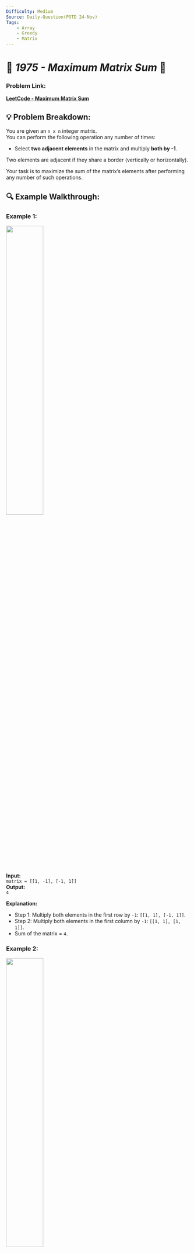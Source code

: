```yaml
---
Difficulty: Medium
Source: Daily-Question(POTD 24-Nov)
Tags:
    - Array
    - Greedy
    - Matrix
---
```


# 🚀 *1975 - Maximum Matrix Sum* 🧠

### Problem Link:
[**LeetCode - Maximum Matrix Sum**](https://leetcode.com/problems/maximum-matrix-sum/description/?envType=daily-question&envId=2024-11-24)


## 💡 **Problem Breakdown:**

You are given an `n x n` integer matrix.  
You can perform the following operation any number of times:
- Select **two adjacent elements** in the matrix and multiply **both by -1**.  

Two elements are adjacent if they share a border (vertically or horizontally).

Your task is to maximize the sum of the matrix’s elements after performing any number of such operations.


## 🔍 **Example Walkthrough:**

### Example 1:
<img src="https://github.com/user-attachments/assets/3942864e-3a44-463f-8440-7b44829773a6" width="45%">

**Input:**  
`matrix = [[1, -1], [-1, 1]]`  
**Output:**  
`4`  

**Explanation:**
- Step 1: Multiply both elements in the first row by `-1`: `[[1, 1], [-1, 1]]`.
- Step 2: Multiply both elements in the first column by `-1`: `[[1, 1], [1, 1]]`.
- Sum of the matrix = `4`.



### Example 2:
<img src="https://github.com/user-attachments/assets/3943db8e-78f4-431b-aa86-32a4e2cf1643" width="45%">

**Input:**  
`matrix = [[1, 2, 3], [-1, -2, -3], [1, 2, 3]]`  
**Output:**  
`16`  

**Explanation:**  
- Step 1: Multiply the last two elements in the second row by `-1`: `[[1, 2, 3], [-1, 2, 3], [1, 2, 3]]`.  
- Sum of the matrix = `16`.


### Constraints:

- `n == matrix.length == matrix[i].length`
- `2 <= n <= 250`
- `-10⁵ <= matrix[i][j] <= 10⁵`



## 🎯 **My Approach:**

1. **Understand the Impact of Flipping:**
   - Flipping adjacent elements allows you to cancel negatives. This means the sign of the entire matrix is dictated by whether there is an **odd or even count of negatives**.
   - If the negatives are even, all elements can be made positive.  
   - If the negatives are odd, the smallest absolute value will remain negative.

2. **Steps:**
   - Compute the **absolute sum** of all elements in the matrix.
   - Find the **minimum absolute value** in the matrix.
   - Count the total **number of negative values**.
   - If the negatives are odd, subtract `2 × min_abs_value` from the total sum.



## 🕒 **Time Complexity:**

- **O(n²):** Traverse the entire `n x n` matrix once.
  
## 📝 **Space Complexity:**

- **O(1):** No extra space is used apart from variables for tracking sums and counts.



## 📝 **Solution Code**

## Code (C):
```c
long long maxMatrixSum(int** matrix, int matrixSize, int* matrixColSize) {
    long long totalSum = 0;
    int minAbsValue = INT_MAX;
    int negativeCount = 0;

    for (int i = 0; i < matrixSize; i++) {
        for (int j = 0; j < matrixColSize[i]; j++) {
            int value = matrix[i][j];

            if (value < 0) {
                negativeCount++;
                value = -value;
            }

            totalSum += value;

            if (value < minAbsValue) {
                minAbsValue = value;
            }
        }
    }

    if (negativeCount & 1) { 
        totalSum -= 2LL * minAbsValue;
    }

    return totalSum;
}
```



## **C++ Code:**
```cpp
class Solution {
public:
    long long maxMatrixSum(vector<vector<int>>& matrix) {
        long long totalSum = 0;
        int minAbsValue = INT_MAX;
        int negativeCount = 0;

        for (const auto& row : matrix) {
            for (int value : row) {
                int absValue = abs(value);
                totalSum += absValue;
                minAbsValue = min(minAbsValue, absValue);
                if (value < 0) negativeCount++;
            }
        }

        if (negativeCount % 2 != 0) {
            totalSum -= 2LL * minAbsValue;
        }

        return totalSum;
    }
};
```



## Code (Java):
```java
class Solution {
    public long maxMatrixSum(int[][] matrix) {
        long totalSum = 0;
        int minAbsValue = Integer.MAX_VALUE;
        int negativeCount = 0;

        for (int[] row : matrix) {
            for (int value : row) {
                int absValue = Math.abs(value);
                totalSum += absValue;
                minAbsValue = Math.min(minAbsValue, absValue);
                if (value < 0) negativeCount++;
            }
        }

        if (negativeCount % 2 != 0) {
            totalSum -= 2L * minAbsValue;
        }

        return totalSum;
    }
}
```



## Code (Python3):

```python3
class Solution:
    def maxMatrixSum(self, matrix: List[List[int]]) -> int:
        total_sum = sum(abs(value) for row in matrix for value in row)
        min_abs_value = min(abs(value) for row in matrix for value in row)
        negative_count = sum(1 for row in matrix for value in row if value < 0)
        
        return total_sum - (2 * min_abs_value if negative_count % 2 != 0 else 0)
```



## Code (Rust):
```rust
impl Solution {
    pub fn max_matrix_sum(matrix: Vec<Vec<i32>>) -> i64 {
        let mut total_sum: i64 = 0;
        let mut min_abs_value = i32::MAX;
        let mut negative_count = 0;

        for row in matrix.iter() {
            for &value in row.iter() {
                let abs_value = value.abs();
                total_sum += abs_value as i64;
                if abs_value < min_abs_value {
                    min_abs_value = abs_value;
                }
                if value < 0 {
                    negative_count += 1;
                }
            }
        }

        if negative_count % 2 != 0 {
            total_sum -= 2 * min_abs_value as i64;
        }

        total_sum
    }
}
```



# 🎯 **Contribute or Ask Questions:**
For more discussions, questions, or help with the solution, feel free to reach out on LinkedIn: [**Connect with Me!**](https://www.linkedin.com/in/het-patel-8b110525a/).


## <img src="https://github.com/user-attachments/assets/35f6838c-52f5-4e48-8a98-c5203f8c57e3" style="width:25px; color: #FFD700" alt="Star GIF"> **Enjoying the Solution?**  
If this helped you, please **star this repo** to support the efforts and keep it growing!
